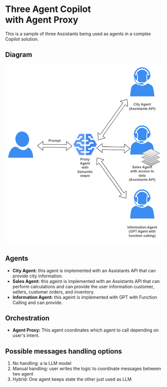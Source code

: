 # Three Agent Copilot<br/>with Agent Proxy

This is a sample of three Assistants being used as agents in a complex Copilot solution.

## Diagram

![Two agent Assistant Diagram](images/cs-sales-copilot.png)

## Agents

- **City Agent:** this agent is implemented with an Assistants API that can provide city information.
- **Sales Agent:** this ageint is implemented with an Assistants API that can perform calculations and can provide the user information customer, sellers, customer orders, and inventory.
- **Information Agent:** this ageint is implemented with GPT with Function Calling and can provide.

## Orchestration

- **Agent Proxy:** This agent coordinates which agent to call depending on user's intent.

## Possible messages handling options

1. No handling: a la LLM model
2. Manual handling: user writes the logic to coordinate messages between two agent
3. Hybrid: One agent keeps state the other just used as LLM
